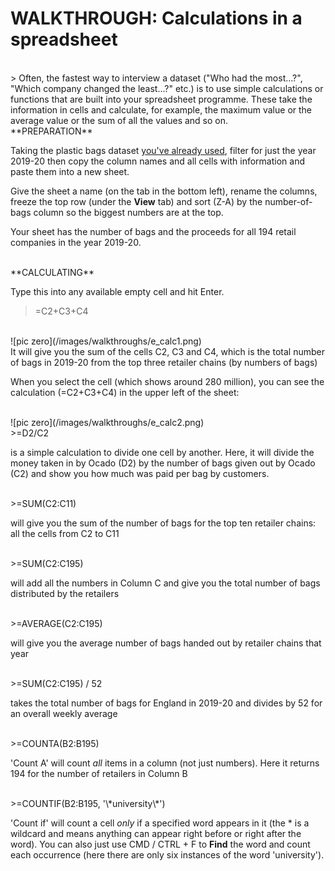 # WALKTHROUGH: Calculations in a spreadsheet

<br />
> Often, the fastest way to interview a dataset ("Who had the most...?", "Which company changed the least...?" etc.) is to use simple calculations or functions that are built into your spreadsheet programme. These take the information in cells and calculate, for example, the maximum value or the average value or the sum of all the values and so on.

<br />
**PREPARATION**

Taking the plastic bags dataset [you've already used](https://aodhanlutetiae.github.io/dj/excel), filter for just the year 2019-20 then copy the column names and all cells with information and paste them into a new sheet.

Give the sheet a name (on the tab in the bottom left), rename the columns, freeze the top row (under the **View** tab) and sort (Z-A) by the number-of-bags column so the biggest numbers are at the top.

Your sheet has the number of bags and the proceeds for all 194 retail companies in the year 2019-20.

<br />
**CALCULATING**

Type this into any available empty cell and hit Enter.

>=C2+C3+C4

<br />
![pic zero](/images/walkthroughs/e_calc1.png)

<br />
It will give you the sum of the cells C2, C3 and C4, which is the total number of bags in 2019-20 from the top three retailer chains (by numbers of bags)

When you select the cell (which shows around 280 million), you can see the calculation (=C2+C3+C4) in the upper left of the sheet:

<br />
![pic zero](/images/walkthroughs/e_calc2.png)

<br />
>=D2/C2

is a simple calculation to divide one cell by another. Here, it will divide the money taken in by Ocado (D2) by the number of bags given out by Ocado (C2) and show you how much was paid per bag by customers.

<br />
>=SUM(C2:C11)

will give you the sum of the number of bags for the top ten retailer chains: all the cells from C2 to C11

<br />
>=SUM(C2:C195)

will add all the numbers in Column C and give you the total number of bags distributed by the retailers

<br />
>=AVERAGE(C2:C195)

will give you the average number of bags handed out by retailer chains that year

<br />
>=SUM(C2:C195) / 52

takes the total number of bags for England in 2019-20 and divides by 52 for an overall weekly average

<br />
>=COUNTA(B2:B195)

'Count A' will count *all* items in a column (not just numbers). Here it returns 194 for the number of retailers in Column B

<br />
>=COUNTIF(B2:B195, '\*university\*')

'Count if' will count a cell *only* if a specified word appears in it (the * is a wildcard and means anything can appear right before or right after the word). You can also just use CMD / CTRL + F to **Find** the word and count each occurrence (here there are only six instances of the word 'university').

<br />
